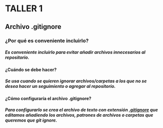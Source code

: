 # **TALLER 1**

## Archivo .gitignore
### **¿Por qué es conveniente incluirlo?**
##### Es conveniente incluirlo para evitar añadir archivos innecesarios al repositorio.
#### **¿Cuándo se debe hacer?**
##### Se usa cuando se quieren ignorar archivos/carpetas a los que no se desea hacer un seguimiento o agregar al repositorio.
#### **¿Cómo configuraría el archivo .gitignore?**
##### Para configurarlo se crea el archivo de texto con extensión [.gitignore](https://docs.github.com/es/get-started/getting-started-with-git/ignoring-files) que editamos añadiendo los archivos, patrones de archivos o carpetas que queremos que git ignore.